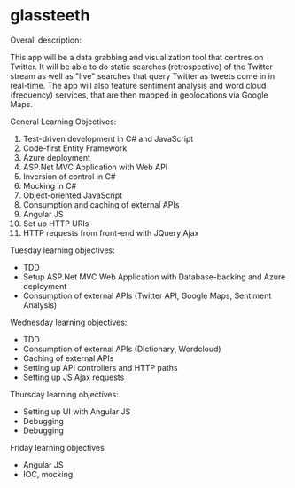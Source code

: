 # glassteeth

Overall description:

This app will be a data grabbing and visualization tool that centres on Twitter. It will be able to do static searches (retrospective) of the Twitter stream as well as "live" searches that query Twitter as tweets come in in real-time. The app will also feature sentiment analysis and word cloud (frequency) services, that are then mapped in geolocations via Google Maps.

General Learning Objectives:

1. Test-driven development in C# and JavaScript
2. Code-first Entity Framework
3. Azure deployment
4. ASP.Net MVC Application with Web API
5. Inversion of control in C#
6. Mocking in C#
7. Object-oriented JavaScript
8. Consumption and caching of external APIs
9. Angular JS
10. Set up HTTP URIs
11. HTTP requests from front-end with JQuery Ajax

Tuesday learning objectives:

- TDD
- Setup ASP.Net MVC Web Application with Database-backing and Azure deployment
- Consumption of external APIs (Twitter API, Google Maps, Sentiment Analysis)

Wednesday learning objectives:

- TDD
- Consumption of external APIs (Dictionary, Wordcloud)
- Caching of external APIs
- Setting up API controllers and HTTP paths
- Setting up JS Ajax requests

Thursday learning objectives:

- Setting up UI with Angular JS
- Debugging
- Debugging

Friday learning objectives

- Angular JS
- IOC, mocking
